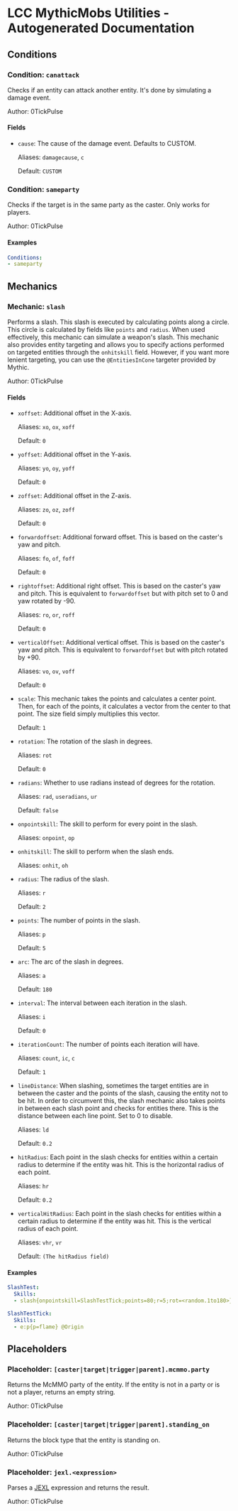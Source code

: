 # LCC MythicMobs Utilities - Autogenerated Documentation

## Conditions

### Condition: `canattack`

Checks if an entity can attack another entity. It's done by simulating a damage event.

Author: 0TickPulse

#### Fields

- `cause`: The cause of the damage event. Defaults to CUSTOM.

  Aliases: `damagecause`, `c`

  Default: `CUSTOM`

### Condition: `sameparty`

Checks if the target is in the same party as the caster. Only works for players.

Author: 0TickPulse

#### Examples

```yaml
Conditions:
- sameparty
```

## Mechanics

### Mechanic: `slash`

Performs a slash. This slash is executed by calculating points along a circle.
This circle is calculated by fields like `points` and `radius`.
When used effectively, this mechanic can simulate a weapon's slash.
This mechanic also provides entity targeting and allows you to specify actions performed on targeted entities through the `onhitskill` field.
However, if you want more lenient targeting, you can use the `@EntitiesInCone` targeter provided by Mythic.

Author: 0TickPulse

#### Fields

- `xoffset`: Additional offset in the X-axis.

  Aliases: `xo`, `ox`, `xoff`

  Default: `0`

- `yoffset`: Additional offset in the Y-axis.

  Aliases: `yo`, `oy`, `yoff`

  Default: `0`

- `zoffset`: Additional offset in the Z-axis.

  Aliases: `zo`, `oz`, `zoff`

  Default: `0`

- `forwardoffset`: Additional forward offset. This is based on the caster's yaw and pitch.

  Aliases: `fo`, `of`, `foff`

  Default: `0`

- `rightoffset`: Additional right offset. This is based on the caster's yaw and pitch. This is equivalent to `forwardoffset` but with pitch set to 0 and yaw rotated by -90.

  Aliases: `ro`, `or`, `roff`

  Default: `0`

- `verticalOffset`: Additional vertical offset. This is based on the caster's yaw and pitch. This is equivalent to `forwardoffset` but with pitch rotated by +90.

  Aliases: `vo`, `ov`, `voff`

  Default: `0`

- `scale`: This mechanic takes the points and calculates a center point. Then, for each of the points, it calculates a vector from the center to that point. The size field simply multiplies this vector.

  Default: `1`

- `rotation`: The rotation of the slash in degrees.

  Aliases: `rot`

  Default: `0`

- `radians`: Whether to use radians instead of degrees for the rotation.

  Aliases: `rad`, `useradians`, `ur`

  Default: `false`

- `onpointskill`: The skill to perform for every point in the slash.

  Aliases: `onpoint`, `op`

- `onhitskill`: The skill to perform when the slash ends.

  Aliases: `onhit`, `oh`

- `radius`: The radius of the slash.

  Aliases: `r`

  Default: `2`

- `points`: The number of points in the slash.

  Aliases: `p`

  Default: `5`

- `arc`: The arc of the slash in degrees.

  Aliases: `a`

  Default: `180`

- `interval`: The interval between each iteration in the slash.

  Aliases: `i`

  Default: `0`

- `iterationCount`: The number of points each iteration will have.

  Aliases: `count`, `ic`, `c`

  Default: `1`

- `lineDistance`: When slashing, sometimes the target entities are in between the caster and the points of the slash, causing the entity not to be hit. In order to circumvent this, the slash mechanic also takes points in between each slash point and checks for entities there. This is the distance between each line point. Set to 0 to disable.

  Aliases: `ld`

  Default: `0.2`

- `hitRadius`: Each point in the slash checks for entities within a certain radius to determine if the entity was hit. This is the horizontal radius of each point.

  Aliases: `hr`

  Default: `0.2`

- `verticalHitRadius`: Each point in the slash checks for entities within a certain radius to determine if the entity was hit. This is the vertical radius of each point.

  Aliases: `vhr`, `vr`

  Default: `(The hitRadius field)`

#### Examples

```yaml
SlashTest:
  Skills:
  - slash{onpointskill=SlashTestTick;points=80;r=5;rot=<random.1to180>} @forward{f=0;uel=true}

SlashTestTick:
  Skills:
  - e:p{p=flame} @Origin
```

## Placeholders

### Placeholder: `[caster|target|trigger|parent].mcmmo.party`

Returns the McMMO party of the entity. If the entity is not in a party or is not a player, returns an empty string.

Author: 0TickPulse

### Placeholder: `[caster|target|trigger|parent].standing_on`

Returns the block type that the entity is standing on.

Author: 0TickPulse

### Placeholder: `jexl.<expression>`

Parses a [JEXL](https://commons.apache.org/proper/commons-jexl/) expression and returns the result.

Author: 0TickPulse
